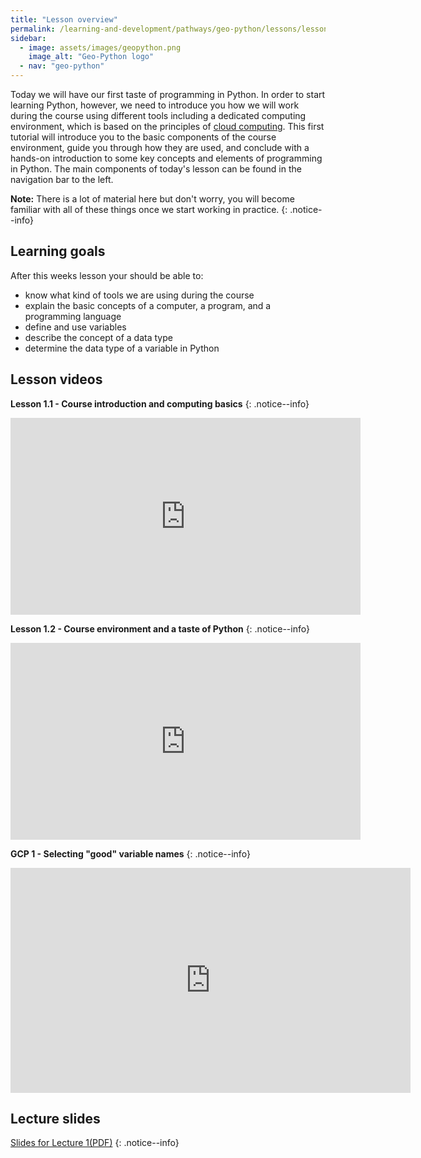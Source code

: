 ```yaml
---
title: "Lesson overview"
permalink: /learning-and-development/pathways/geo-python/lessons/lesson-1/overview/
sidebar:
  - image: assets/images/geopython.png
    image_alt: "Geo-Python logo"
  - nav: "geo-python"
---
```



Today we will have our first taste of programming in Python. In order to
start learning Python, however, we need to introduce you how we will
work during the course using different tools including a dedicated
computing environment, which is based on the principles of [cloud
computing](https://en.wikipedia.org/wiki/Cloud_computing). This first
tutorial will introduce you to the basic components of the course
environment, guide you through how they are used, and conclude with a
hands-on introduction to some key concepts and elements of programming
in Python. The main components of today's lesson can be found in the
navigation bar to the left.

**Note:** There is a lot of material here but don't worry, you will become
familiar with all of these things once we start working in practice.
{: .notice--info}

## Learning goals

After this weeks lesson your should be able to:

-   know what kind of tools we are using during the course
-   explain the basic concepts of a computer, a program, and a
    programming language
-   define and use variables
-   describe the concept of a data type
-   determine the data type of a variable in Python

## Lesson videos

**Lesson 1.1 - Course introduction and computing basics**
{: .notice--info}
<iframe width="560" height="315" src="https://www.youtube.com/embed/LoJrk3a4x88?si=Uyd6Tn-nG_sbifxn" title="YouTube video player" frameborder="0" allow=picture-in-picture; referrerpolicy="strict-origin-when-cross-origin" allowfullscreen></iframe>


**Lesson 1.2 - Course environment and a taste of Python**
{: .notice--info}
<iframe width="560" height="315" src="https://www.youtube.com/embed/MD0LteTpJNA?si=cj_TMtMoZmkW4hDN" title="YouTube video player" frameborder="0" allow=picture-in-picture; referrerpolicy="strict-origin-when-cross-origin" allowfullscreen></iframe>


**GCP 1 - Selecting \"good\" variable names**
{: .notice--info}
<iframe width="640" height="360" src="https://www.youtube.com/embed/G0FZkgbQYGg" frameborder="0" allowfullscreen></iframe>


## Lecture slides

[Slides for Lecture 1(PDF)](../../assets/01-Computers-and-programs.pdf)
{: .notice--info}
